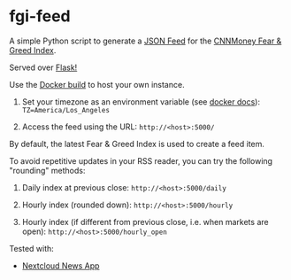 # fgi-feed
A simple Python script to generate a [JSON Feed](https://jsonfeed.org/) for the [CNNMoney Fear & Greed Index](https://edition.cnn.com/markets/fear-and-greed).

Served over [Flask!](https://github.com/pallets/flask/)

Use the [Docker build](https://github.com/users/leonghui/packages/container/package/fgi-feed) to host your own instance.

1. Set your timezone as an environment variable (see [docker docs]): `TZ=America/Los_Angeles` 

2. Access the feed using the URL: `http://<host>:5000/`

By default, the latest Fear & Greed Index is used to create a feed item.

To avoid repetitive updates in your RSS reader, you can try the following "rounding" methods:
1. Daily index at previous close: `http://<host>:5000/daily`

2. Hourly index (rounded down): `http://<host>:5000/hourly`

3. Hourly index (if different from previous close, i.e. when markets are open): `http://<host>:5000/hourly_open`

Tested with:
- [Nextcloud News App](https://github.com/nextcloud/news)

[docker docs]:(https://docs.docker.com/compose/environment-variables/#set-environment-variables-in-containers)
